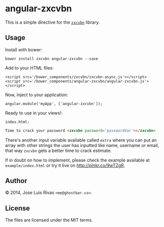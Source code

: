 angular-zxcvbn
==============

This is a simple directive for the [`zxcvbn`](https://github.com/dropbox/zxcvbn) library.

Usage
-----

Install with bower:

    bower install zxcvbn angular-zxcvbn --save

Add to your HTML files:

    <script src='/bower_components/zxcvbn/zxcvbn-async.js'></script>
    <script src='/bower_components/angular-zxcvbn/angular-zxcvbn.js'></script>

Now, inject to your application:

    angular.module('myApp', ['angular-zxcvbn']);

Ready to use in your views!:

`index.html:`

```html
Time to crack your password <zxcvbn password='passwordVar'></zxcvbn>
```

There's another input variable available called `extra` where you can put an array with other strings the user has inputted like name, username or email, that way `zxcvbn` gets a better time to crack estimate.

If in doubt on how to implement, please check the example available at `example/index.html` or try it live on <http://plnkr.co/9wTZgR>.

Author
------
© 2014, Jose Luis Rivas `<me@ghostbar.co>`. 

License
-------
The files are licensed under the MIT terms.
